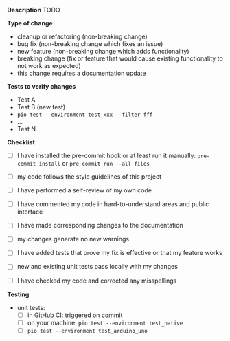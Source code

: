 <!-- Please do not create a pull request without creating an issue first. -->
<!-- You can skip this if you're fixing a typo. -->

<!-- tick off passed steps by [x] -->
<!-- mark failed steps with   [!] -->
<!-- mark steps not run with  [--] -->


**Description**
TODO
<!-- Please include a summary of the change and which issue(s) it fixes (use `closes #XXXX`) -->
<!-- Please include relevant motivation and context. -->
<!-- List any dependencies that are required for this change. -->


**Type of change**
<!-- Please delete options that are not applicable. -->
- cleanup or refactoring (non-breaking change)
- bug fix (non-breaking change which fixes an issue)
- new feature (non-breaking change which adds functionality)
- breaking change (fix or feature that would cause existing functionality to not work as expected)
- this change requires a documentation update


**Tests to verify changes**
<!-- List old and new tests that verifies your changes or delete this section if not applicable. -->
- Test A
- Test B (new test)
- `pio test --environment test_xxx --filter fff` <!-- with `fff` being a filter pattern, example `pio test -e test_arduino -f test_crc` -->
- ...
- Test N


**Checklist**
- [ ] I have installed the pre-commit hook or at least run it manually: `pre-commit install` or `pre-commit run --all-files` <!-- note: `pre-commit install` enables pre-commit hook just for upcoming commits -->
- [ ] my code follows the style guidelines of this project
- [ ] I have performed a self-review of my own code
- [ ] I have commented my code in hard-to-understand areas and public interface
- [ ] I have made corresponding changes to the documentation
- [ ] my changes generate no new warnings
- [ ] I have added tests that prove my fix is effective or that my feature works
- [ ] new and existing unit tests pass locally with my changes
- [ ] I have checked my code and corrected any misspellings


**Testing**
- unit tests:
  - [ ] in GitHub CI: triggered on commit
  - [ ] on your machine: `pio test --environment test_native`
  - [ ] `pio test --environment test_arduino_uno` <!-- test at least with one controller; prefer as many as possible -->
<!-- - [ ] `pio test -e test_ststm32` // if applicable: other devices that have been tested with-->

